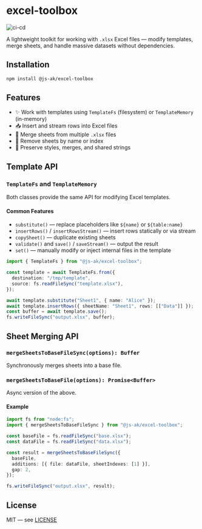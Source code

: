 # excel-toolbox

![ci-cd](https://github.com/JS-AK/excel-toolbox/actions/workflows/ci-cd-master.yml/badge.svg)

A lightweight toolkit for working with `.xlsx` Excel files — modify templates, merge sheets, and handle massive datasets without dependencies.

## Installation

```bash
npm install @js-ak/excel-toolbox
```

## Features

- ✨ Work with templates using `TemplateFs` (filesystem) or `TemplateMemory` (in-memory)
- 📥 Insert and stream rows into Excel files
- 🧩 Merge sheets from multiple `.xlsx` files
- 🧼 Remove sheets by name or index
- 💎 Preserve styles, merges, and shared strings

## Template API

### `TemplateFs` and `TemplateMemory`

Both classes provide the same API for modifying Excel templates.

#### Common Features

- `substitute()` — replace placeholders like `${name}` or `${table:name}`
- `insertRows()` / `insertRowsStream()` — insert rows statically or via stream
- `copySheet()` — duplicate existing sheets
- `validate()` and `save()` / `saveStream()` — output the result
- `set()` — manually modify or inject internal files in the template

```ts
import { TemplateFs } from "@js-ak/excel-toolbox";

const template = await TemplateFs.from({
  destination: "/tmp/template",
  source: fs.readFileSync("template.xlsx"),
});

await template.substitute("Sheet1", { name: "Alice" });
await template.insertRows({ sheetName: "Sheet1", rows: [["Data"]] });
const buffer = await template.save();
fs.writeFileSync("output.xlsx", buffer);
```

## Sheet Merging API

### `mergeSheetsToBaseFileSync(options): Buffer`

Synchronously merges sheets into a base file.

### `mergeSheetsToBaseFile(options): Promise<Buffer>`

Async version of the above.

#### Example

```ts
import fs from "node:fs";
import { mergeSheetsToBaseFileSync } from "@js-ak/excel-toolbox";

const baseFile = fs.readFileSync("base.xlsx");
const dataFile = fs.readFileSync("data.xlsx");

const result = mergeSheetsToBaseFileSync({
  baseFile,
  additions: [{ file: dataFile, sheetIndexes: [1] }],
  gap: 2,
});

fs.writeFileSync("output.xlsx", result);
```

## License

MIT — see [LICENSE](./LICENSE)
